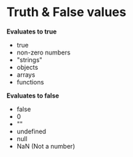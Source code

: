 # Truth & False values

**Evaluates to true**

- true
- non-zero numbers
- "strings"
- objects
- arrays
- functions


**Evaluates to false**

- false 
- 0 
- ""
- undefined
- null
- NaN (Not a number)

